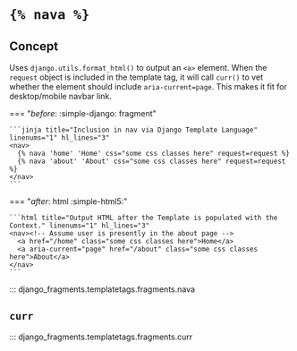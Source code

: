 # `{% nava %}`

## Concept

Uses `django.utils.format_html()` to output an `<a>` element. When the `request` object is included in the template tag, it will call `curr()` to vet whether the element should include `aria-current=page`. This makes it fit for desktop/mobile navbar link.

=== "_before_: :simple-django: fragment"

    ```jinja title="Inclusion in nav via Django Template Language" linenums="1" hl_lines="3"
    <nav>
      {% nava 'home' 'Home' css="some css classes here" request=request %}
      {% nava 'about' 'About' css="some css classes here" request=request %}
    </nav>
    ```

=== "_after_: html :simple-html5:"

    ```html title="Output HTML after the Template is populated with the Context." linenums="1" hl_lines="3"
    <nav><!-- Assume user is presently in the about page -->
      <a href="/home" class="some css classes here">Home</a>
      <a aria-current="page" href="/about" class="some css classes here">About</a>
    </nav>
    ```

::: django_fragments.templatetags.fragments.nava

## `curr`

::: django_fragments.templatetags.fragments.curr
